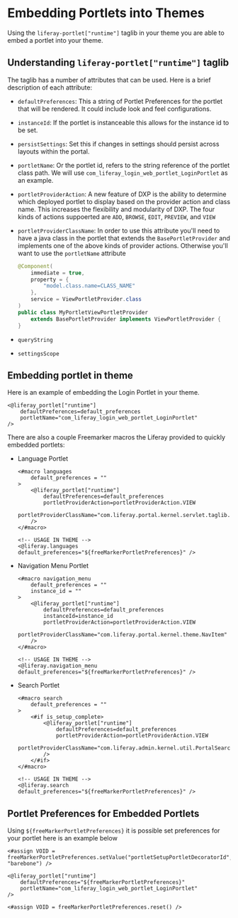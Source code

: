 # Embedding Portlets into Themes

Using the `liferay-portlet["runtime"]` taglib in your theme you are able to embed a portlet into your theme.

## Understanding `liferay-portlet["runtime"]` taglib

The taglib has a number of attributes that can be used. Here is a brief description of each attribute:

- `defaultPreferences`: This a string of Portlet Preferences for the portlet that will be rendered. It could include look and feel configurations.

- `instanceId`: If the portlet is instanceable this allows for the instance id to be set.

- `persistSettings`: Set this if changes in settings should persist across layouts within the portal.

- `portletName`: Or the portlet id, refers to the string reference of the portlet class path. We will use `com_liferay_login_web_portlet_LoginPortlet` as an example.

- `portletProviderAction`: A new feature of DXP is the ability to determine which deployed portlet to display based on the provider action and class name. This increases the flexibility and modularity of DXP. The four kinds of actions suppoerted are `ADD`, `BROWSE`, `EDIT`, `PREVIEW`, and `VIEW`

- `portletProviderClassName`: In order to use this attribute you'll need to have a java class in the portlet that extends the `BasePortletProvider` and implements one of the above kinds of provider actions. Otherwise you'll want to use the `portletName` attribute

	```java
	@Component(
		immediate = true,
		property = {
			"model.class.name=CLASS_NAME"
		},
		service = ViewPortletProvider.class
	)
	public class MyPortletViewPortletProvider
		extends BasePortletProvider implements ViewPortletProvider {
	}
	```
- `queryString`

- `settingsScope`

## Embedding portlet in theme

Here is an example of embedding the Login Portlet in your theme.

```
<@liferay_portlet["runtime"]
	defaultPreferences=default_preferences
	portletName="com_liferay_login_web_portlet_LoginPortlet"
/>
```
There are also a couple Freemarker macros the Liferay provided to quickly embedded portlets:

- Language Portlet
	```
	<#macro languages
		default_preferences = ""
	>
		<@liferay_portlet["runtime"]
			defaultPreferences=default_preferences
			portletProviderAction=portletProviderAction.VIEW
			portletProviderClassName="com.liferay.portal.kernel.servlet.taglib.ui.LanguageEntry"
		/>
	</#macro>

	<!-- USAGE IN THEME -->
	<@liferay.languages default_preferences="${freeMarkerPortletPreferences}" />
	```

- Navigation Menu Portlet
	```
	<#macro navigation_menu
		default_preferences = ""
		instance_id = ""
	>
		<@liferay_portlet["runtime"]
			defaultPreferences=default_preferences
			instanceId=instance_id
			portletProviderAction=portletProviderAction.VIEW
			portletProviderClassName="com.liferay.portal.kernel.theme.NavItem"
		/>
	</#macro>

	<!-- USAGE IN THEME -->
	<@liferay.navigation_menu default_preferences="${freeMarkerPortletPreferences}" />
	```

- Search Portlet
	```
	<#macro search
		default_preferences = ""
	>
		<#if is_setup_complete>
			<@liferay_portlet["runtime"]
				defaultPreferences=default_preferences
				portletProviderAction=portletProviderAction.VIEW
				portletProviderClassName="com.liferay.admin.kernel.util.PortalSearchApplicationType$Search"
			/>
		</#if>
	</#macro>

	<!-- USAGE IN THEME -->
	<@liferay.search default_preferences="${freeMarkerPortletPreferences}" />
	```

## Portlet Preferences for Embedded Portlets

Using `${freeMarkerPortletPreferences}` it is possible set preferences for your portlet here is an example below

```
<#assign VOID = freeMarkerPortletPreferences.setValue("portletSetupPortletDecoratorId", "barebone") />

<@liferay_portlet["runtime"]
	defaultPreferences="${freeMarkerPortletPreferences}"
	portletName="com_liferay_login_web_portlet_LoginPortlet"
/>

<#assign VOID = freeMarkerPortletPreferences.reset() />
```